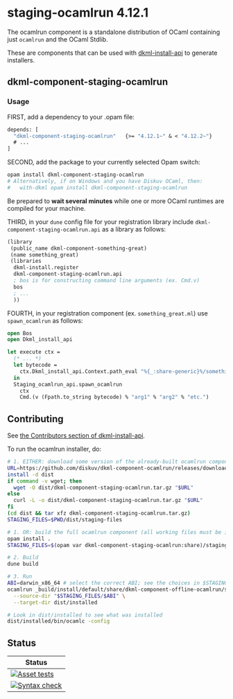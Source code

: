 # staging-ocamlrun 4.12.1

The ocamlrun component is a standalone distribution of OCaml containing
just `ocamlrun` and the OCaml Stdlib.

These are components that can be used with [dkml-install-api](https://diskuv.github.io/dkml-install-api/index.html)
to generate installers.

## dkml-component-staging-ocamlrun

### Usage

FIRST, add a dependency to your .opam file:

```ocaml
depends: [
  "dkml-component-staging-ocamlrun"   {>= "4.12.1~" & < "4.12.2~"}
  # ...
]
```

SECOND, add the package to your currently selected Opam switch:

```bash
opam install dkml-component-staging-ocamlrun
# Alternatively, if on Windows and you have Diskuv OCaml, then:
#   with-dkml opam install dkml-component-staging-ocamlrun
```

Be prepared to **wait several minutes** while one or more OCaml runtimes are
compiled for your machine.

THIRD, in your `dune` config file for your registration library include
`dkml-component-staging-ocamlrun.api` as a library as follows:

```lisp
(library
 (public_name dkml-component-something-great)
 (name something_great)
 (libraries
  dkml-install.register
  dkml-component-staging-ocamlrun.api
  ; bos is for constructing command line arguments (ex. Cmd.v)
  bos
  ; ...
  ))
```

FOURTH, in your registration component (ex. `something_great.ml`) use
`spawn_ocamlrun` as follows:

```ocaml
open Bos
open Dkml_install_api

let execute ctx =
  (* ... *)
  let bytecode =
    ctx.Dkml_install_api.Context.path_eval "%{_:share-generic}%/something_great.bc"
  in
  Staging_ocamlrun_api.spawn_ocamlrun
    ctx
    Cmd.(v (Fpath.to_string bytecode) % "arg1" % "arg2" % "etc.")
```

## Contributing

See [the Contributors section of dkml-install-api](https://github.com/diskuv/dkml-install-api/blob/main/contributors/README.md).

To run the ocamlrun installer, do:

```bash
# 1. EITHER: download some version of the already-built ocamlrun component
URL=https://github.com/diskuv/dkml-component-ocamlrun/releases/download/v0.4.1-prerel6/dkml-component-staging-ocamlrun.tar.gz
install -d dist
if command -v wget; then
  wget -O dist/dkml-component-staging-ocamlrun.tar.gz "$URL"
else
  curl -L -o dist/dkml-component-staging-ocamlrun.tar.gz "$URL"
fi
(cd dist && tar xfz dkml-component-staging-ocamlrun.tar.gz)
STAGING_FILES=$PWD/dist/staging-files

# 1. OR: build the full ocamlrun component (all working files must be in a 'git commit')
opam install .
STAGING_FILES=$(opam var dkml-component-staging-ocamlrun:share)/staging-files

# 2. Build
dune build

# 3. Run
ABI=darwin_x86_64 # select the correct ABI; see the choices in $STAGING_FILES
ocamlrun _build/install/default/share/dkml-component-offline-ocamlrun/staging-files/generic/install.bc \
  --source-dir "$STAGING_FILES/$ABI" \
  --target-dir dist/installed

# Look in dist/installed to see what was installed
dist/installed/bin/ocamlc -config
```

## Status

| Status                                                                                                                                                                                      |
| ------------------------------------------------------------------------------------------------------------------------------------------------------------------------------------------- |
| [![Asset tests](https://github.com/diskuv/dkml-component-ocamlrun/actions/workflows/asset.yml/badge.svg)](https://github.com/diskuv/dkml-component-ocamlrun/actions/workflows/asset.yml)    |
| [![Syntax check](https://github.com/diskuv/dkml-component-ocamlrun/actions/workflows/syntax.yml/badge.svg)](https://github.com/diskuv/dkml-component-ocamlrun/actions/workflows/syntax.yml) |
